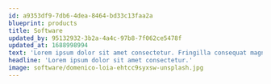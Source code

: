 ```yaml
---
id: a9353df9-7db6-4dea-8464-bd33c13faa2a
blueprint: products
title: Software
updated_by: 95132932-3b2a-4a4c-97b8-7f062ce5478f
updated_at: 1688998994
text: 'Lorem ipsum dolor sit amet consectetur. Fringilla consequat magna pellentesque scelerisque nunc nunc pellentesque neque. Cras lectus fermentum elit sit diam. Habitant a id quis et urna scelerisque. Mauris faucibus tellus mi et enim aliquet.'
headline: 'Lorem ipsum dolor sit amet consectetur.'
image: software/domenico-loia-ehtcc9syxsw-unsplash.jpg
---
```

